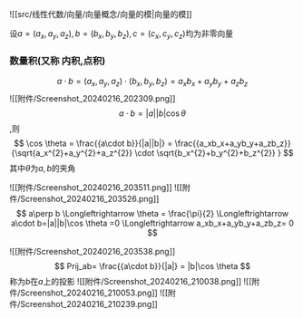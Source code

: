 
![[src/线性代数/向量/向量概念/向量的模|向量的模]]


设$a=(a_x,a_y,a_z),b=(b_x,b_y,b_z),c=(c_x,c_y,c_z)$均为非零向量
### 数量积(又称 内积,点积)
$$
a\cdot b=(a_x,a_y,a_z)\cdot(b_x,b_y,b_z)= a_xb_x+a_yb_y+a_zb_z
$$
![[附件/Screenshot_20240216_202309.png]]
$$
a\cdot b=|a||b| \cos \theta 
$$
,则
$$
\cos \theta = \frac{{a\cdot b}}{|a||b|} = \frac{{a_xb_x+a_yb_y+a_zb_z}}{\sqrt{a_x^{2}+a_y^{2}+a_z^{2}} \cdot \sqrt{b_x^{2}+b_y^{2}+b_z^{2}} }
$$
其中$\theta$为$a,b$的夹角


![[附件/Screenshot_20240216_203511.png]]
![[附件/Screenshot_20240216_203526.png]]
$$
a\perp b \Longleftrightarrow  \theta = \frac{\pi}{2} \Longleftrightarrow  a\cdot b=|a||b|\cos \theta =0 \Longleftrightarrow  a_xb_x+a_yb_y+a_zb_z= 0
$$


![[附件/Screenshot_20240216_203538.png]]
$$
Prij_ab= \frac{{a\cdot b}}{|a|} = |b|\cos \theta
$$
称为$b$在$a$上的投影
![[附件/Screenshot_20240216_210038.png]]
![[附件/Screenshot_20240216_210053.png]]
![[附件/Screenshot_20240216_210239.png]]



